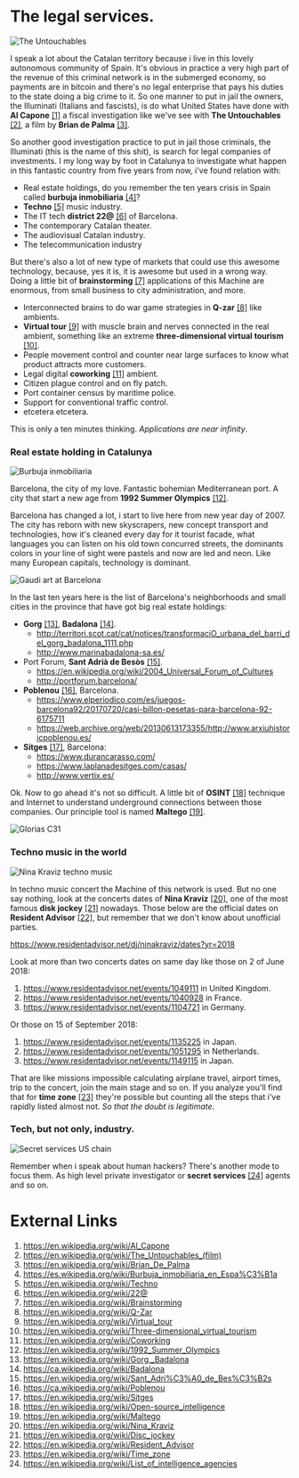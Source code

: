 # The legal services.

![The Untouchables](../Images/maxresdefault.jpg)

I speak a lot about the Catalan territory because i live in this lovely autonomous community of Spain. It's obvious in practice a very high part of the revenue of this criminal network is in the submerged economy, so payments are in bitcoin and there's no legal enterprise that pays his duties to the state doing a big crime to it. So one manner to put in jail the owners, the Illuminati (Italians and fascists), is do what United States have done with **Al Capone** [[1]](https://en.wikipedia.org/wiki/Al_Capone) a fiscal investigation like we've see with **The Untouchables** [[2]](https://en.wikipedia.org/wiki/The_Untouchables_(film)), a film by **Brian de Palma** [[3]](https://en.wikipedia.org/wiki/Brian_De_Palma).

So another good investigation practice to put in jail those criminals, the Illuminati (this is the name of this shit), is search for legal companies of investments. I my long way by foot in Catalunya to investigate what happen in this fantastic country from five years from now, i've found relation with:

- Real estate holdings, do you remember the ten years crisis in Spain called **burbuja inmobiliaria** [[4]](https://es.wikipedia.org/wiki/Burbuja_inmobiliaria_en_Espa%C3%B1a)?
- **Techno** [[5]](https://en.wikipedia.org/wiki/Techno) music industry.
- The IT tech **district 22@** [[6]](https://en.wikipedia.org/wiki/22@) of Barcelona.
- The contemporary Catalan theater.
- The audiovisual Catalan industry.
- The telecommunication industry

But there's also a lot of new type of markets that could use this awesome technology, because, yes it is, it is awesome but used in a wrong way. Doing a little bit of **brainstorming** [[7]](https://en.wikipedia.org/wiki/Brainstorming) applications of this Machine are enormous,  from small business to city administration, and more.

- Interconnected brains to do war game strategies in **Q-zar** [[8]](https://en.wikipedia.org/wiki/Q-Zar) like ambients. 
- **Virtual tour** [[9]](https://en.wikipedia.org/wiki/Virtual_tour) with muscle brain and nerves connected in the real ambient, something like an extreme **three-dimensional virtual tourism** [[10]](https://en.wikipedia.org/wiki/Three-dimensional_virtual_tourism).
- People movement control and counter near large surfaces to know what product attracts more customers.
- Legal digital **coworking** [[11]](https://en.wikipedia.org/wiki/Coworking) ambient.
- Citizen plague control and on fly patch.
- Port container census by maritime police.
- Support for conventional traffic control.
- etcetera etcetera.

This is only a ten minutes thinking. *Applications are near infinity*.

### Real estate holding in Catalunya

![Burbuja inmobiliaria](../Images/bolle-4.jpg)

Barcelona, the city of my love. Fantastic bohemian Mediterranean port. A city that start a new age from **1992 Summer Olympics**  [[12]](https://en.wikipedia.org/wiki/1992_Summer_Olympics). 

Barcelona has changed a lot, i start to live here from new year day of 2007. The city has reborn with new skyscrapers, new concept transport and technologies, how it's cleaned every day for it tourist facade, what languages you can listen on his old town concurred streets, the dominants colors in your line of sight were pastels and now are led and neon. Like many European capitals, technology is dominant. 

![Gaudi art at Barcelona](../Images/barcelona-rutas-turisticas-alternativas-1030x633.jpg)

In the last ten years here is the list of Barcelona's neighborhoods and small cities in the province that have got big real estate holdings:

- **Gorg** [[13]](https://en.wikipedia.org/wiki/Gorg,_Badalona), **Badalona** [[14]](https://ca.wikipedia.org/wiki/Badalona). 
  - http://territori.scot.cat/cat/notices/transformaciO_urbana_del_barri_del_gorg_badalona_1111.php
  - http://www.marinabadalona-sa.es/
- Port Forum, **Sant Adrià de Besòs** [[15]](https://en.wikipedia.org/wiki/Sant_Adri%C3%A0_de_Bes%C3%B2s).
  - https://en.wikipedia.org/wiki/2004_Universal_Forum_of_Cultures
  - http://portforum.barcelona/
- **Poblenou** [[16]](https://ca.wikipedia.org/wiki/Poblenou), Barcelona.
  - https://www.elperiodico.com/es/juegos-barcelona92/20170720/casi-billon-pesetas-para-barcelona-92-6175711
  - https://web.archive.org/web/20130613173355/http://www.arxiuhistoricpoblenou.es/
- **Sitges** [[17]](https://en.wikipedia.org/wiki/Sitges), Barcelona:
  - https://www.durancarasso.com/
  - https://www.laplanadesitges.com/casas/
  - http://www.vertix.es/

Ok. Now to go ahead it's not so difficult. A little bit of **OSINT** [[18]](https://en.wikipedia.org/wiki/Open-source_intelligence) technique and Internet to understand underground connections between those companies. Our principle tool is named **Maltego** [[19]](https://en.wikipedia.org/wiki/Maltego).

![Glorias C31](../Images/1475666443_559218_1475666930_noticia_normal.jpg)

### Techno music in the world

![Nina Kraviz techno music](../Images/techno.jpg)

In techno music concert the Machine of this network is used. But no one say nothing, look at the concerts dates of **Nina Kraviz** [[20]](https://en.wikipedia.org/wiki/Nina_Kraviz), one of the most famous **disk jockey** [[21]](https://en.wikipedia.org/wiki/Disc_jockey) nowadays. Those below are the official dates on **Resident Advisor** [[22]](https://en.wikipedia.org/wiki/Resident_Advisor), but remember that we don't know about unofficial parties.

https://www.residentadvisor.net/dj/ninakraviz/dates?yr=2018

Look at more than two concerts dates on same day like those on 2 of June 2018:

1. https://www.residentadvisor.net/events/1049111 in United Kingdom.
2. https://www.residentadvisor.net/events/1040928 in France.
3. https://www.residentadvisor.net/events/1104721 in Germany.

Or those on 15 of September 2018:

1. https://www.residentadvisor.net/events/1135225 in Japan.
2. https://www.residentadvisor.net/events/1051295 in Netherlands.
3. https://www.residentadvisor.net/events/1149115 in Japan.

That are like missions impossible calculating airplane travel, airport times, trip to the concert, join the main stage and so on. If you analyze you'll find that for **time zone** [[23]](https://en.wikipedia.org/wiki/Time_zone) they're possible but counting all the steps that i've rapidly listed almost not. *So that the doubt is legitimate*.

### Tech, but not only, industry.

![Secret services US chain](../Images/intelligence-liaison-partners.png)



Remember when i speak about human hackers? There's another mode to focus them. As high level private investigator or **secret services** [[24]](https://en.wikipedia.org/wiki/List_of_intelligence_agencies) agents and so on.



# External Links

1. https://en.wikipedia.org/wiki/Al_Capone
2. https://en.wikipedia.org/wiki/The_Untouchables_(film)
3. https://en.wikipedia.org/wiki/Brian_De_Palma
4. https://es.wikipedia.org/wiki/Burbuja_inmobiliaria_en_Espa%C3%B1a
5. https://en.wikipedia.org/wiki/Techno
6. https://en.wikipedia.org/wiki/22@
7. https://en.wikipedia.org/wiki/Brainstorming
8. https://en.wikipedia.org/wiki/Q-Zar
9. https://en.wikipedia.org/wiki/Virtual_tour
10. https://en.wikipedia.org/wiki/Three-dimensional_virtual_tourism
11. https://en.wikipedia.org/wiki/Coworking
12. https://en.wikipedia.org/wiki/1992_Summer_Olympics
13. https://en.wikipedia.org/wiki/Gorg,_Badalona
14. https://ca.wikipedia.org/wiki/Badalona
15. https://en.wikipedia.org/wiki/Sant_Adri%C3%A0_de_Bes%C3%B2s
16. https://ca.wikipedia.org/wiki/Poblenou
17. https://en.wikipedia.org/wiki/Sitges
18. https://en.wikipedia.org/wiki/Open-source_intelligence
19. https://en.wikipedia.org/wiki/Maltego
20. https://en.wikipedia.org/wiki/Nina_Kraviz
21. https://en.wikipedia.org/wiki/Disc_jockey
22. https://en.wikipedia.org/wiki/Resident_Advisor
23. https://en.wikipedia.org/wiki/Time_zone
24. https://en.wikipedia.org/wiki/List_of_intelligence_agencies 